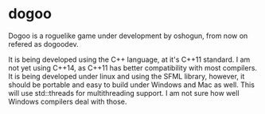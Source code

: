 # dogoo

Dogoo is a roguelike game under development by oshogun, from now on refered as dogoodev. 

It is being developed using the C++ language, at it's C++11 standard. I am not yet using C++14, as C++11 has better compatibility with most compilers. It is being developed under linux and using the SFML library, however, it should be portable and easy to build under Windows and Mac as well. This will use std::threads for multithreading support. I am not sure how well Windows compilers deal with those.
